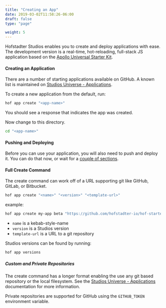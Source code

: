 ```yaml
---
title: "Creating an App"
date: 2019-03-02T11:58:26-06:00
draft: false
type: "page"

weight: 5
---
```


Hofstadter Studios enables you to create and deploy applications with ease.
The development version is a real-time, hot-reloading, full-stack JS application
based on the [Apollo Universal Starter Kit](https://github.com/sysgears/apollo-universal-starter-kit).


#### Creating an Application

There are a number of starting applications available on GitHub.
A known list is maintained on [Studios Universe - Applications](/universe/applications).

To create a new application from the default, run:

```sh
hof app create "<app-name>"
```

You should see a response that indicates the app was created.

Now change to this directory.

```sh
cd "<app-name>"
```

#### Pushing and Deploying

Before you can use your application,
you will also need to push and deploy it.
You can do that now, or wait for a
[couple of sections](../deploying).

#### Full Create Command

The create command can work off of a URL supporting git like
GitHub, GitLab, or Bitbucket.

```sh
hof app create "<name>" "<version>" "<template-url>"
```

example:

```sh
hof app create my-app beta "https://github.com/hofstadter-io/hof-starter-app"
```

- `name` is a kebab-style-name
- `version` is a Studios version
- `template-url` is a URL to a git repository

Studios versions can be found by running:

```sh
hof app versions
```

##### Custom and Private Repositories

The create command has a longer format enabling the use
any git based repository or the local filesystem.
See the [Studios Universe - Applications](/universe/applications) documentation for more information.

Private repositories are supported for GitHub using
the `GITHUB_TOKEN` environment variable.

